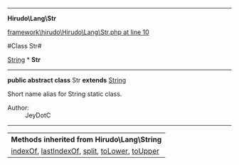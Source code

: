 

- - -

**Hirudo\Lang\Str**


<a href="https://github.com/JeyDotC/Hirudo/blob/master/framework/hirudo/Hirudo/Lang/Str.php#L10" target='_blank'>framework\hirudo\Hirudo\Lang\Str.php at line 10</a>

#Class Str#

<a href="https://github.com/JeyDotC/Hirudo-docs/blob/master/hirudo/lang/String.md">String</a>
    * **Str**




- - -

<p><strong>public abstract  class</strong> <span>Str</span>
<strong>extends</strong> <a href="https://github.com/JeyDotC/Hirudo-docs/blob/master/hirudo/lang/String.md">String</a>

</p>

<div class="comment" id="overview_description"><p>Short name alias for String static class.</p></div>

<dl>
<dt>Author:</dt>
<dd>JeyDotC</dd>
</dl>


- - -

<table class="inherit">
<tr><th colspan="2">Methods inherited from Hirudo\Lang\String</th></tr>
<tr><td><a href="https://github.com/JeyDotC/Hirudo-docs/blob/master/hirudo/lang/String.md#indexOf">indexOf</a>, <a href="https://github.com/JeyDotC/Hirudo-docs/blob/master/hirudo/lang/String.md#lastIndexOf">lastIndexOf</a>, <a href="https://github.com/JeyDotC/Hirudo-docs/blob/master/hirudo/lang/String.md#split">split</a>, <a href="https://github.com/JeyDotC/Hirudo-docs/blob/master/hirudo/lang/String.md#toLower">toLower</a>, <a href="https://github.com/JeyDotC/Hirudo-docs/blob/master/hirudo/lang/String.md#toUpper">toUpper</a></td></tr></table>

